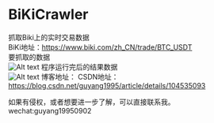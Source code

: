 # BiKiCrawler
抓取Biki上的实时交易数据  
BiKi地址：https://www.biki.com/zh_CN/trade/BTC_USDT  
要抓取的数据  
![Alt text](https://github.com/Guyang1995/BiKiCrawler/blob/master/网页截图.png)
程序运行完后的结果数据  
![Alt text](https://github.com/Guyang1995/BiKiCrawler/blob/master/BikiCrawler%E7%BB%93%E6%9E%9C%E6%95%B0%E6%8D%AE.png)
博客地址：
CSDN地址：https://blog.csdn.net/guyang1995/article/details/104535093  



如果有侵权，或者想要进一步了解，可以直接联系我。  
wechat:guyang19950902
